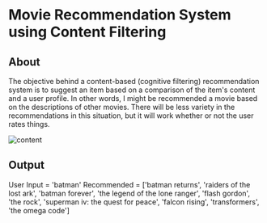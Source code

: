 # Movie Recommendation System using Content Filtering
## About
The objective behind a content-based (cognitive filtering) recommendation system is to suggest an item based on a comparison of the item's content and a user profile. In other words, I might be recommended a movie based on the descriptions of other movies.
There will be less variety in the recommendations in this situation, but it will work whether or not the user rates things. 



![content](https://user-images.githubusercontent.com/17993648/126546196-d0b2101a-b40a-4cce-be6b-86ba9c7d9423.png)


## Output
User Input = 'batman'
Recommended = ['batman returns',
             'raiders of the lost ark',
             'batman forever',
             'the legend of the lone ranger',
             'flash gordon',
             'the rock',
             'superman iv: the quest for peace',
             'falcon rising',
             'transformers',
             'the omega code']


